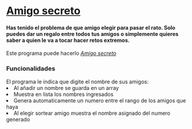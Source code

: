 <h1><a href="https://sebas3002.github.io/amigo-secreto/">Amigo secreto</a></h1>
<h4>Has tenido el problema de que amigo elegir para pasar el rato. Solo puedes dar un regalo entre todos tus amigos o simplemente quieres saber a quien le va a tocar hacer retos extremos. </h4>
Este programa puede hacerlo<i> <a href="https://sebas3002.github.io/amigo-secreto/">Amigo secreto</a></i>
<h3>Funcionalidades</h3>
<lu>El programa le indica que digite el nombre de sus amigos: </lu>
<li>Al añadir un nombre se guarda en un array</li>
<li>Muestra en lista los nombres ingresados</li>
<li>Genera automaticamente un numero entre el rango de los amigos que haya</li>
<li>Al elegir sortear amigo muestra el nombre asignado del numero generado </li>
